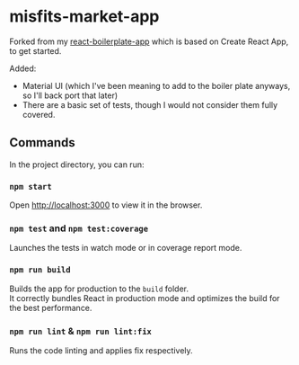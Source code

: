 # misfits-market-app

Forked from my [react-boilerplate-app](<https://github.com/willbuckingham/react-boilerplate-app>) which is based on Create React App, to get started.

Added:

* Material UI (which I've been meaning to add to the boiler plate anyways, so I'll back port that later)
* There are a basic set of tests, though I would not consider them fully covered.

## Commands

In the project directory, you can run:

### `npm start`


Open [http://localhost:3000](http://localhost:3000) to view it in the browser.

### `npm test` and `npm test:coverage`

Launches the tests in watch mode or in coverage report mode.

### `npm run build`

Builds the app for production to the `build` folder.<br />
It correctly bundles React in production mode and optimizes the build for the best performance.

### `npm run lint` & `npm run lint:fix`

Runs the code linting and applies fix respectively.
